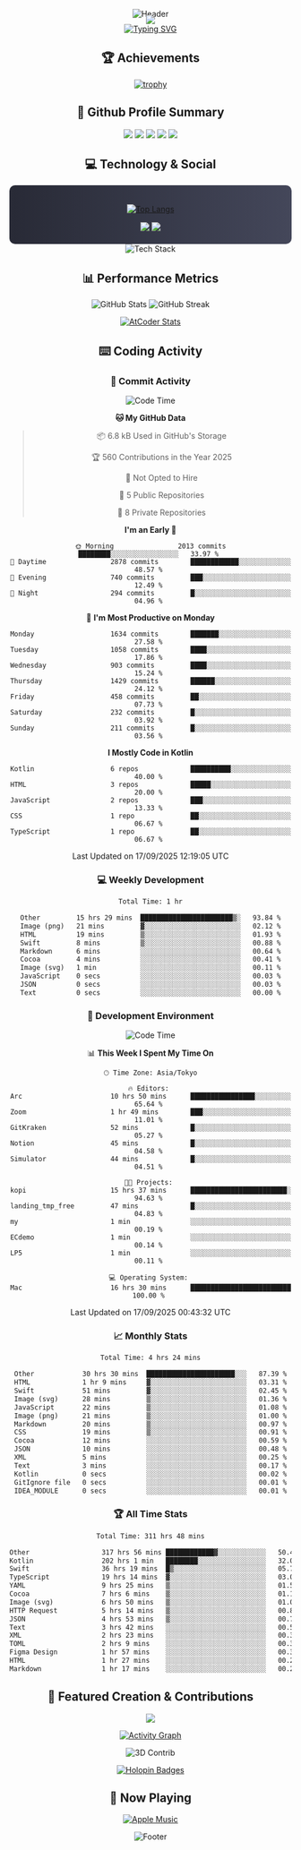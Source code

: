 <div align="center">
  
![Header](https://capsule-render.vercel.app/api?type=waving&color=gradient&customColorList=12&height=300&section=header&text=Welcome%20to%20Batapii's%20Universe&fontSize=50&animation=fadeIn&fontAlignY=40&desc=Android%20Developer%20|%20Kotlin%20LOVE%20)

<div style="margin-top: -20px;">
  <img src="https://readme-typing-svg.herokuapp.com/?lines=Crafting+Android+Experiences;Building+Tomorrow's+Apps+Today;Always+Learning,+Always+Growing&font=Fira%20Code&center=true&width=440&height=45&color=f75c7e&vCenter=true&size=22&pause=1000">
</div>

<a href="https://git.io/typing-svg">
  <img src="https://readme-typing-svg.demolab.com?font=Fira+Code&weight=600&size=28&duration=4000&pause=1000&center=true&vCenter=true&width=800&lines=Hey+there!+I'm+Batapii+%F0%9F%91%8B;Android+Developer+from+Japan+%F0%9F%87%AF%F0%9F%87%B5" alt="Typing SVG" />
</a>

## 🏆 Achievements

[![trophy](https://github-profile-trophy.vercel.app/?username=batapii&theme=onestar&no-frame=true&no-bg=true&column=8&rank=SECRET,SSS,SS,S,AAA,AA,A,B,C,?&margin-w=10&margin-h=10)](https://github.com/ryo-ma/github-profile-trophy)

## 🎯 Github Profile Summary

<div align="center">
  <img src="http://github-profile-summary-cards.vercel.app/api/cards/profile-details?username=batapii&theme=radical" />
  <img src="http://github-profile-summary-cards.vercel.app/api/cards/repos-per-language?username=batapii&theme=radical" />
  <img src="http://github-profile-summary-cards.vercel.app/api/cards/most-commit-language?username=batapii&theme=radical" />
  <img src="http://github-profile-summary-cards.vercel.app/api/cards/stats?username=batapii&theme=radical" />
  <img src="http://github-profile-summary-cards.vercel.app/api/cards/productive-time?username=batapii&theme=radical" />
</div>

## 💻 Technology & Social

<div align="center" style="background: linear-gradient(to right, #282A36, #44475A); padding: 20px; border-radius: 10px;">

[![Top Langs](https://github-readme-stats.vercel.app/api/top-langs/?username=batapii
)](https://github.com/anuraghazra/github-readme-stats)

<div style="margin-top: 15px">
<a href="https://github.com/batapii"><img src="https://img.shields.io/github/followers/batapii?style=for-the-badge&logo=github&label=Follow&color=ff6e96&labelColor=282A36"/></a>
<a href="https://twitter.com/batapii3939"><img src="https://img.shields.io/twitter/follow/batapii?style=for-the-badge&logo=twitter&color=1DA1F2&labelColor=282A36&label= Twitter"/></a>
</div>

</div>

<div align="center">
<img src="https://github-readme-tech-stack.vercel.app/api/cards?title=Tech+Stack&align=center&titleAlign=center&fontSize=20&lineHeight=10&lineCount=4&theme=github_dark&width=800&bg=%230D1117&badge=%23161B22&border=%2321262D&titleColor=%2358A6FF&line1=kotlin%2Ckotlin%2C0095D5%3Bandroid%2Candroid%2C00ff00%3Bjetpackcompose%2Cjetpack%2C4285F4%3B&line2=swift%2Cswift%2CFA7343%3Bfirebase%2Cfirebase%2CFFCA28%3Bgithub%2Cgithub%2C181717%3B&line3=typescript%2Ctypescript%2C3178C6%3Bgraphql%2Cgraphql%2CE10098%3Bsupabase%2Csupabase%2C3FCF8E%3B&line4=gradle%2Cgradle%2C02303A%3Bgitkraken%2Cgitkraken%2C179287%3Bpostman%2Cpostman%2CFF6C37%3B" alt="Tech Stack" />
</div>



## 📊 Performance Metrics

<div align="center">

![GitHub Stats](https://github-readme-stats.vercel.app/api?username=batapii&show_icons=true&theme=radical&hide_border=true&bg_color=0D1117)
![GitHub Streak](https://github-readme-streak-stats.herokuapp.com/?user=batapii&theme=radical&hide_border=true&background=0D1117)

[![AtCoder Stats](https://atcoder-readme-stats.vercel.app/stats/batapii3939?theme=dark&show_history=5&width=495)](https://github.com/iwbc-mzk/atcoder-readme-stats)

</div>

## ⌨️ Coding Activity

### 🌟 Commit Activity
<!--START_SECTION:commit-stats-->
![Code Time](http://img.shields.io/badge/Code%20Time-632%20hrs%203%20mins-blue)

**🐱 My GitHub Data** 

> 📦 6.8 kB Used in GitHub's Storage 
 > 
> 🏆 560 Contributions in the Year 2025
 > 
> 🚫 Not Opted to Hire
 > 
> 📜 5 Public Repositories 
 > 
> 🔑 8 Private Repositories 
 > 
**I'm an Early 🐤** 

```text
🌞 Morning                2013 commits        ████████░░░░░░░░░░░░░░░░░   33.97 % 
🌆 Daytime                2878 commits        ████████████░░░░░░░░░░░░░   48.57 % 
🌃 Evening                740 commits         ███░░░░░░░░░░░░░░░░░░░░░░   12.49 % 
🌙 Night                  294 commits         █░░░░░░░░░░░░░░░░░░░░░░░░   04.96 % 
```
📅 **I'm Most Productive on Monday** 

```text
Monday                   1634 commits        ███████░░░░░░░░░░░░░░░░░░   27.58 % 
Tuesday                  1058 commits        ████░░░░░░░░░░░░░░░░░░░░░   17.86 % 
Wednesday                903 commits         ████░░░░░░░░░░░░░░░░░░░░░   15.24 % 
Thursday                 1429 commits        ██████░░░░░░░░░░░░░░░░░░░   24.12 % 
Friday                   458 commits         ██░░░░░░░░░░░░░░░░░░░░░░░   07.73 % 
Saturday                 232 commits         █░░░░░░░░░░░░░░░░░░░░░░░░   03.92 % 
Sunday                   211 commits         █░░░░░░░░░░░░░░░░░░░░░░░░   03.56 % 
```


**I Mostly Code in Kotlin** 

```text
Kotlin                   6 repos             ██████████░░░░░░░░░░░░░░░   40.00 % 
HTML                     3 repos             █████░░░░░░░░░░░░░░░░░░░░   20.00 % 
JavaScript               2 repos             ███░░░░░░░░░░░░░░░░░░░░░░   13.33 % 
CSS                      1 repo              ██░░░░░░░░░░░░░░░░░░░░░░░   06.67 % 
TypeScript               1 repo              ██░░░░░░░░░░░░░░░░░░░░░░░   06.67 % 
```




 Last Updated on 17/09/2025 12:19:05 UTC
<!--END_SECTION:commit-stats-->

### 💻 Weekly Development
<!--START_SECTION:wakatime-->

```txt
Total Time: 1 hr

Other         15 hrs 29 mins  ███████████████████████▒░   93.84 %
Image (png)   21 mins         ▓░░░░░░░░░░░░░░░░░░░░░░░░   02.12 %
HTML          19 mins         ▒░░░░░░░░░░░░░░░░░░░░░░░░   01.93 %
Swift         8 mins          ▒░░░░░░░░░░░░░░░░░░░░░░░░   00.88 %
Markdown      6 mins          ░░░░░░░░░░░░░░░░░░░░░░░░░   00.64 %
Cocoa         4 mins          ░░░░░░░░░░░░░░░░░░░░░░░░░   00.41 %
Image (svg)   1 min           ░░░░░░░░░░░░░░░░░░░░░░░░░   00.11 %
JavaScript    0 secs          ░░░░░░░░░░░░░░░░░░░░░░░░░   00.03 %
JSON          0 secs          ░░░░░░░░░░░░░░░░░░░░░░░░░   00.03 %
Text          0 secs          ░░░░░░░░░░░░░░░░░░░░░░░░░   00.00 %
```

<!--END_SECTION:wakatime-->

### 🔨 Development Environment
<!--START_SECTION:dev-stats-->
![Code Time](http://img.shields.io/badge/Code%20Time-630%20hrs%2032%20mins-blue)

📊 **This Week I Spent My Time On** 

```text
🕑︎ Time Zone: Asia/Tokyo

🔥 Editors: 
Arc                      10 hrs 50 mins      ████████████████░░░░░░░░░   65.64 % 
Zoom                     1 hr 49 mins        ███░░░░░░░░░░░░░░░░░░░░░░   11.01 % 
GitKraken                52 mins             █░░░░░░░░░░░░░░░░░░░░░░░░   05.27 % 
Notion                   45 mins             █░░░░░░░░░░░░░░░░░░░░░░░░   04.58 % 
Simulator                44 mins             █░░░░░░░░░░░░░░░░░░░░░░░░   04.51 % 

🐱‍💻 Projects: 
kopi                     15 hrs 37 mins      ████████████████████████░   94.63 % 
landing_tmp_free         47 mins             █░░░░░░░░░░░░░░░░░░░░░░░░   04.83 % 
my                       1 min               ░░░░░░░░░░░░░░░░░░░░░░░░░   00.19 % 
ECdemo                   1 min               ░░░░░░░░░░░░░░░░░░░░░░░░░   00.14 % 
LP5                      1 min               ░░░░░░░░░░░░░░░░░░░░░░░░░   00.11 % 

💻 Operating System: 
Mac                      16 hrs 30 mins      █████████████████████████   100.00 % 
```


 Last Updated on 17/09/2025 00:43:32 UTC
<!--END_SECTION:dev-stats-->

### 📈 Monthly Stats
<!--START_SECTION:wakamonth-->

```txt
Total Time: 4 hrs 24 mins

Other            30 hrs 30 mins  ██████████████████████░░░   87.39 %
HTML             1 hr 9 mins     ▓░░░░░░░░░░░░░░░░░░░░░░░░   03.31 %
Swift            51 mins         ▓░░░░░░░░░░░░░░░░░░░░░░░░   02.45 %
Image (svg)      28 mins         ▒░░░░░░░░░░░░░░░░░░░░░░░░   01.36 %
JavaScript       22 mins         ▒░░░░░░░░░░░░░░░░░░░░░░░░   01.08 %
Image (png)      21 mins         ▒░░░░░░░░░░░░░░░░░░░░░░░░   01.00 %
Markdown         20 mins         ▒░░░░░░░░░░░░░░░░░░░░░░░░   00.97 %
CSS              19 mins         ▒░░░░░░░░░░░░░░░░░░░░░░░░   00.91 %
Cocoa            12 mins         ░░░░░░░░░░░░░░░░░░░░░░░░░   00.59 %
JSON             10 mins         ░░░░░░░░░░░░░░░░░░░░░░░░░   00.48 %
XML              5 mins          ░░░░░░░░░░░░░░░░░░░░░░░░░   00.25 %
Text             3 mins          ░░░░░░░░░░░░░░░░░░░░░░░░░   00.17 %
Kotlin           0 secs          ░░░░░░░░░░░░░░░░░░░░░░░░░   00.02 %
GitIgnore file   0 secs          ░░░░░░░░░░░░░░░░░░░░░░░░░   00.01 %
IDEA_MODULE      0 secs          ░░░░░░░░░░░░░░░░░░░░░░░░░   00.01 %
```

<!--END_SECTION:wakamonth-->

### 🏆 All Time Stats
<!--START_SECTION:wakaalltime-->

```txt
Total Time: 311 hrs 48 mins

Other                  317 hrs 56 mins ████████████▓░░░░░░░░░░░░   50.49 %
Kotlin                 202 hrs 1 min   ████████░░░░░░░░░░░░░░░░░   32.08 %
Swift                  36 hrs 19 mins  █▒░░░░░░░░░░░░░░░░░░░░░░░   05.77 %
TypeScript             19 hrs 14 mins  ▓░░░░░░░░░░░░░░░░░░░░░░░░   03.06 %
YAML                   9 hrs 25 mins   ▒░░░░░░░░░░░░░░░░░░░░░░░░   01.50 %
Cocoa                  7 hrs 6 mins    ▒░░░░░░░░░░░░░░░░░░░░░░░░   01.13 %
Image (svg)            6 hrs 50 mins   ▒░░░░░░░░░░░░░░░░░░░░░░░░   01.09 %
HTTP Request           5 hrs 14 mins   ▒░░░░░░░░░░░░░░░░░░░░░░░░   00.83 %
JSON                   4 hrs 53 mins   ▒░░░░░░░░░░░░░░░░░░░░░░░░   00.78 %
Text                   3 hrs 42 mins   ░░░░░░░░░░░░░░░░░░░░░░░░░   00.59 %
XML                    2 hrs 23 mins   ░░░░░░░░░░░░░░░░░░░░░░░░░   00.38 %
TOML                   2 hrs 9 mins    ░░░░░░░░░░░░░░░░░░░░░░░░░   00.34 %
Figma Design           1 hr 57 mins    ░░░░░░░░░░░░░░░░░░░░░░░░░   00.31 %
HTML                   1 hr 27 mins    ░░░░░░░░░░░░░░░░░░░░░░░░░   00.23 %
Markdown               1 hr 17 mins    ░░░░░░░░░░░░░░░░░░░░░░░░░   00.21 %
```

<!--END_SECTION:wakaalltime-->


## 🌟 Featured Creation & Contributions

<div align="center">
  <a href="https://github.com/batapii/ToDoSNS">
    <img src="https://github-readme-stats.vercel.app/api/pin/?username=batapii&repo=ToDoSNS&theme=radical&hide_border=true&bg_color=0D1117" />
  </a>

[![Activity Graph](https://github-readme-activity-graph.vercel.app/graph?username=batapii&custom_title=Contribution%20Graph&hide_border=true&theme=radical&bg_color=0D1117)](https://github.com/ashutosh00710/github-readme-activity-graph)

![3D Contrib](./profile-3d-contrib/profile-night-rainbow.svg)

[![Holopin Badges](https://holopin.me/batapii)](https://holopin.io/@batapii)

</div>

## 🎵 Now Playing

<div align="center">
  
[![Apple Music](https://music-profile.rayriffy.com/theme/dark.svg?uid=001005.6598667d2ffd4a10a4f429edd0ba24c4.1156)](https://github.com/rayriffy/apple-music-github-profile)

</div>

![Footer](https://capsule-render.vercel.app/api?type=waving&color=gradient&customColorList=12&height=100&section=footer)

</div>
